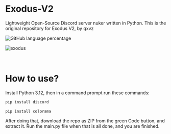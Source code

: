 # Exodus-V2
Lightweight Open-Source Discord server nuker written in Python.
This is the original repository for Exodus V2, by qxvz

![GitHub language percentage](https://img.shields.io/github/languages/top/qxvz/Exodus-V2)


![exodus](https://github.com/user-attachments/assets/8b2719ea-e63f-4f25-beea-d9cc5433c5ab)

<br>

# How to use?

Install Python 3.12, then in a command prompt run these commands:
  ```sh
  pip install discord
  ```
```pip install colorama```

After doing that, download the repo as ZIP from the green Code button, and extract it.
Run the main.py file when that is all done, and you are finished.
